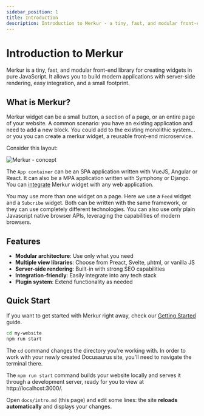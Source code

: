 ```yaml
---
sidebar_position: 1
title: Introduction
description: Introduction to Merkur - a tiny, fast, and modular front-end library
---
```


# Introduction to Merkur

Merkur is a tiny, fast, and modular front-end library for creating widgets in pure JavaScript. It allows you to build modern applications with server-side rendering, easy integration, and a small footprint.

## What is Merkur?

Merkur widget can be a small button, a section of a page, or an entire page of your website. A common scenario: you have an existing application and need to add a new block. You could add to the existing monolithic system... or you you can create a merkur widget, a reusable front-end microservice.

Consider this layout:

![Merkur - concept](/img/merkur-concept.jpg)

The `App container` can be an SPA application written with VueJS, Angular or React. It can also be a MPA application written with Symphony or Django. You can [integrate](/docs/integration-with-app) Merkur widget with any web application. 

You may use more than one widget on a page. Here we use a `Feed` widget and a `Subcribe` widget. Both can be written with the same framework, or they can use completely different technologies. You can also use only plain Javascript native browser APIs, leveraging the capabilities of modern browsers.

## Features

- **Modular architecture**: Use only what you need
- **Multiple view libraries**: Choose from Preact, Svelte, μhtml, or vanilla JS
- **Server-side rendering**: Built-in with strong SEO capabilities
- **Integration-friendly**: Easily integrate into any tech stack
- **Plugin system**: Extend functionality as needed

## Quick Start

If you want to get started with Merkur right away, check our [Getting Started](/docs/getting-started) guide.

```bash
cd my-website
npm run start
```

The `cd` command changes the directory you're working with. In order to work with your newly created Docusaurus site, you'll need to navigate the terminal there.

The `npm run start` command builds your website locally and serves it through a development server, ready for you to view at http://localhost:3000/.

Open `docs/intro.md` (this page) and edit some lines: the site **reloads automatically** and displays your changes.
